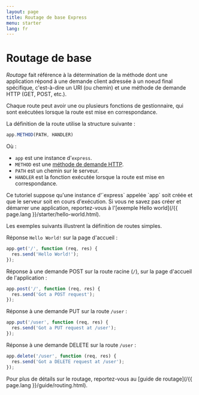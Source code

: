 ```yaml
---
layout: page
title: Routage de base Express
menu: starter
lang: fr
---
```


# Routage de base

*Routage* fait référence à la détermination de la méthode dont une application répond à une demande client adressée à un
noeud final spécifique, c'est-à-dire un URI (ou chemin) et une méthode  de demande HTTP (GET, POST, etc.).

Chaque route peut avoir une ou plusieurs fonctions de gestionnaire, qui sont exécutées lorsque la route est mise en correspondance.

La définition de la route utilise la structure suivante :
```js
app.METHOD(PATH, HANDLER)
```

Où :

- `app` est une instance d'`express`.
- `METHOD` est une [méthode de demande HTTP](http://en.wikipedia.org/wiki/Hypertext_Transfer_Protocol).
- `PATH` est un chemin sur le serveur.
- `HANDLER` est la fonction exécutée lorsque la route est mise en correspondance.

<div class="doc-box doc-notice" markdown="1">
Ce tutoriel suppose qu'une instance d'`express` appelée `app` soit créée et que le serveur soit en cours d'exécution.
Si vous ne savez pas créer et démarrer une application, reportez-vous à l'[exemple Hello world](/{{ page.lang }}/starter/hello-world.html).
</div>

Les exemples suivants illustrent la définition de routes simples.

Réponse `Hello World!` sur la page d'accueil :

```js
app.get('/', function (req, res) {
  res.send('Hello World!');
});
```

Réponse à une demande POST sur la route racine (`/`), sur la page d'accueil de l'application :

```js
app.post('/', function (req, res) {
  res.send('Got a POST request');
});
```

Réponse à une demande PUT sur la route `/user` :

```js
app.put('/user', function (req, res) {
  res.send('Got a PUT request at /user');
});
```

Réponse à une demande DELETE sur la route `/user` :

```js
app.delete('/user', function (req, res) {
  res.send('Got a DELETE request at /user');
});
```

Pour plus de détails sur le routage, reportez-vous au [guide de routage](/{{ page.lang }}/guide/routing.html).
